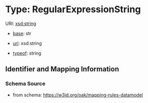 # Type: RegularExpressionString



URI: [xsd:string](http://www.w3.org/2001/XMLSchema#string)

* [base](https://w3id.org/linkml/base): str

* [uri](https://w3id.org/linkml/uri): xsd:string


* [typeof](https://w3id.org/linkml/typeof): string







## Identifier and Mapping Information







### Schema Source


* from schema: https://w3id.org/oak/mapping-rules-datamodel




